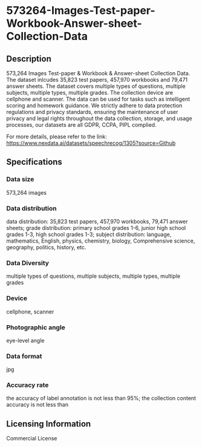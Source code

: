 # 573264-Images-Test-paper-Workbook-Answer-sheet-Collection-Data

## Description
573,264 Images Test-paper & Workbook & Answer-sheet Collection Data. The dataset inlcudes 35,823 test papers, 457,970 workbooks and 79,471 answer sheets. The dataset covers multiple types of questions, multiple subjects, multiple types, multiple grades. The collection device are cellphone and scanner. The data can be used for tasks such as intelligent scoring and homework guidance. We strictly adhere to data protection regulations and privacy standards, ensuring the maintenance of user privacy and legal rights throughout the data collection, storage, and usage processes, our datasets are all GDPR, CCPA, PIPL complied.

For more details, please refer to the link: https://www.nexdata.ai/datasets/speechrecog/1305?source=Github

## Specifications
### Data size
573,264 images
### Data distribution
data distribution: 35,823 test papers, 457,970 workbooks, 79,471 answer sheets; grade distribution:  primary school grades 1-6, junior high school grades 1-3, high school grades 1-3; subject distribution: language, mathematics, English, physics, chemistry, biology, Comprehensive science, geography, politics, history, etc.
### Data Diversity
multiple types of questions, multiple subjects, multiple types, multiple grades
### Device
cellphone, scanner
### Photographic angle
eye-level angle
### Data format
jpg
### Accuracy rate
the accuracy of label annotation is not less than 95%; the collection content accuracy is not less than

## Licensing Information
Commercial License






















